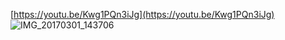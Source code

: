 [https://youtu.be/Kwg1PQn3iJg](https://youtu.be/Kwg1PQn3iJg)
![IMG_20170301_143706](https://github.com/user-attachments/assets/8d4af16a-5265-442c-99b3-d8f297909a25)



